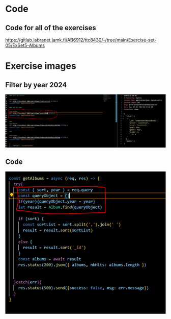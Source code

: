 # Code

## Code for all of the exercises

https://gitlab.labranet.jamk.fi/AB6912/ttc8430/-/tree/main/Exercise-set-05/ExSet5-Albums

# Exercise images

## Filter by year 2024

![Sort](/Exercise-set-05/Ex02/GET.png)

## Code

![code](/Exercise-set-05/Ex02/code.png)
